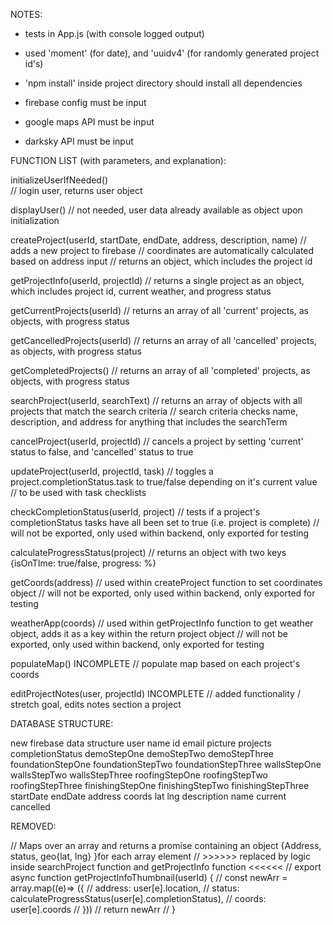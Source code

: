 NOTES:

- tests in App.js (with console logged output)

- used 'moment' (for date), and 'uuidv4' (for randomly generated project id's)

- 'npm install' inside project directory should install all dependencies

- firebase config must be input

- google maps API must be input

- darksky API must be input


FUNCTION LIST (with parameters, and explanation):

initializeUserIfNeeded()  
    // login user, returns user object

displayUser() 
    // not needed, user data already available as object upon initialization

createProject(userId, startDate, endDate, address, description, name)
    // adds a new project to firebase
    // coordinates are automatically calculated based on address input
    // returns an object, which includes the project id

getProjectInfo(userId, projectId) 
    // returns a single project as an object, which includes project id, current weather, and progress status

getCurrentProjects(userId)
    // returns an array of all 'current' projects, as objects, with progress status

getCancelledProjects(userId)
    // returns an array of all 'cancelled' projects, as objects, with progress status

getCompletedProjects()
    // returns an array of all 'completed' projects, as objects, with progress status

searchProject(userId, searchText)
    // returns an array of objects with all projects that match the search criteria
    // search criteria checks name, description, and address for anything that includes the searchTerm

cancelProject(userId, projectId)
    // cancels a project by setting 'current' status to false, and 'cancelled' status to true

updateProject(userId, projectId, task)
    // toggles a project.completionStatus.task to true/false depending on it's current value
    // to be used with task checklists

checkCompletionStatus(userId, project)
    // tests if a project's completionStatus tasks have all been set to true (i.e. project is complete)
    // will not be exported, only used within backend, only exported for testing

calculateProgressStatus(project)
    // returns an object with two keys {isOnTIme: true/false, progress: %}

getCoords(address)
    // used within createProject function to set coordinates object
    // will not be exported, only used within backend, only exported for testing

weatherApp(coords)
    // used within getProjectInfo function to get weather object, adds it as a key within the return project object
    // will not be exported, only used within backend, only exported for testing

populateMap() INCOMPLETE
    // populate map based on each project's coords 

editProjectNotes(user, projectId) INCOMPLETE
    // added functionality / stretch goal, edits notes section a project


DATABASE STRUCTURE:

new firebase data structure
    user
        name
        id
        email
        picture
        projects
            completionStatus
                demoStepOne
                demoStepTwo
                demoStepThree
                foundationStepOne
                foundationStepTwo
                foundationStepThree
                wallsStepOne
                wallsStepTwo
                wallsStepThree
                roofingStepOne
                roofingStepTwo
                roofingStepThree
                finishingStepOne
                finishingStepTwo
                finishingStepThree
          startDate
          endDate
          address
          coords
                lat
                lng
          description
          name
          current
          cancelled

 
REMOVED:

// Maps over an array and returns a promise containing an object {Address, status, geo{lat, lng} }for each array element
            //    >>>>>> replaced by logic inside searchProject function and getProjectInfo function <<<<<<
// export async function getProjectInfoThumbnail(userId) {
//   const newArr = array.map((e)=> ({ 
//     address: user[e].location,
//     status: calculateProgressStatus(user[e].completionStatus),
//     coords: user[e].coords
//   }))
//   return newArr
// }